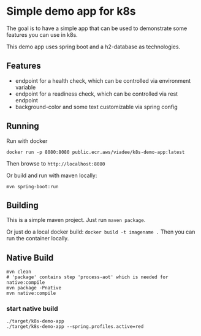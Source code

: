 # Simple demo app for k8s

The goal is to have a simple app that can be used to demonstrate some features you can use in k8s.

This demo app uses spring boot and a h2-database as technologies.

## Features

 - endpoint for a health check, which can be controlled via environment variable
 - endpoint for a readiness check, which can be controlled via rest endpoint
 - background-color and some text customizable via spring config

 ## Running

 Run with docker
 ```shell
 docker run -p 8080:8080 public.ecr.aws/viadee/k8s-demo-app:latest
 ```

 Then browse to `http://localhost:8080`

Or build and run with maven locally:

 ```shell
 mvn spring-boot:run
 ```

 ## Building

 This is a simple maven project. Just run `maven package`.

 Or just do a local docker build: `docker build -t imagename .`
 Then you can run the container locally.


## Native Build

 ```shell
mvn clean
# 'package' contains step 'process-aot' which is needed for native:compile
mvn package -Pnative 
mvn native:compile
 ```

### start native build
```shell
./target/k8s-demo-app
./target/k8s-demo-app --spring.profiles.active=red
```
